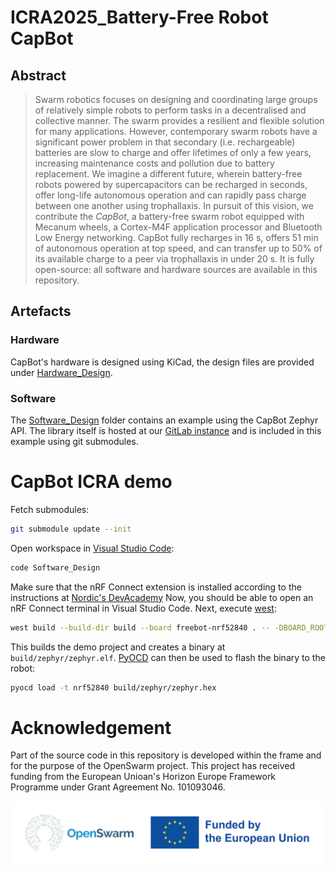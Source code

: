 # ICRA2025_Battery-Free Robot CapBot 

## Abstract

> Swarm robotics focuses on designing and coordinating large groups of relatively simple robots to perform tasks in a decentralised and collective manner.
> The swarm provides a resilient and flexible solution for many applications.
> However, contemporary swarm robots have a significant power problem in that secondary (i.e. rechargeable) batteries are slow to charge and offer lifetimes of only a few years, increasing maintenance costs and pollution due to battery replacement.
> We imagine a different future, wherein battery-free robots powered by supercapacitors can be recharged in seconds, offer long-life autonomous operation and can rapidly pass charge between one another using trophallaxis.
> In pursuit of this vision, we contribute the _CapBot_, a battery-free swarm robot equipped with Mecanum wheels, a Cortex-M4F application processor and Bluetooth Low Energy networking.
> CapBot  fully recharges in 16 s, offers 51 min of autonomous operation at top speed, and can transfer up to 50% of its available charge to a peer via trophallaxis in under 20 s.
> It is fully open-source: all software and hardware sources are available in this repository.

## Artefacts

### Hardware

CapBot's hardware is designed using KiCad, the design files are provided under [Hardware_Design](./Hardware_Design).

### Software

The [Software_Design](./Software_Design) folder contains an example using the CapBot Zephyr API.
The library itself is hosted at our [GitLab instance](https://gitlab.kuleuven.be/distrinet/taskforces/nes/capbot) and is included in this example using git submodules.

# CapBot ICRA demo

Fetch submodules:
```sh
git submodule update --init
```
Open workspace in [Visual Studio Code](https://code.visualstudio.com/):
```sh
code Software_Design
```
Make sure that the nRF Connect extension is installed according to the instructions at [Nordic's DevAcademy](https://academy.nordicsemi.com/courses/nrf-connect-sdk-fundamentals/lessons/lesson-1-nrf-connect-sdk-introduction/topic/exercise-1-1/)
Now, you should be able to open an nRF Connect terminal in Visual Studio Code. 
Next, execute [west](https://docs.nordicsemi.com/bundle/ncs-latest/page/zephyr/develop/west/index.html):
```sh
west build --build-dir build --board freebot-nrf52840 . -- -DBOARD_ROOT=.
```
This builds the demo project and creates a binary at `build/zephyr/zephyr.elf`.
[PyOCD](https://pyocd.io/) can then be used to flash the binary to the robot:
```sh
pyocd load -t nrf52840 build/zephyr/zephyr.hex
```


# Acknowledgement

Part of the source code in this repository is developed within the frame and for the purpose of the OpenSwarm project. This project has received funding from the European Unioan's Horizon Europe Framework Programme under Grant Agreement No. 101093046.

![OpenSwarm - Funded by the European Union](logos/ack.png)

